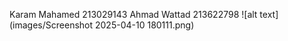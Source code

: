 Karam Mahamed 213029143
Ahmad Wattad  213622798
![alt text](images/Screenshot 2025-04-10 180111.png)